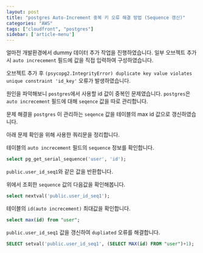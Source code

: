 ```yaml
---
layout: post
title: "postgres Auto-Increment 중복 키 오류 해결 방법 (Sequence 갱신)"
categories: "AWS"
tags: ["cloudfront", "postgres"]
sidebar: ['article-menu']
---
```


얼마전 개발환경에서 dummy 데이터 추가 작업을 진행하였습니다. 일부 오브젝트 추가시 `auto increcement` 필드에 값을 직접 입력하여 구성하였습니다.

오브젝트 추가 후 `(psycopg2.IntegrityError) duplicate key value violates unique constraint 'id_key'` 오류가 발생하였습니다.

원인을 파악해보니 `postgres`에서 사용할 id 값이 중복인 문제였습니다. `postgres`은 `auto increcement` 필드에 대해 `seqence` 값을 따로 관리합니다. 

문제 해결을  `postgres` 이 관리하는 `seqence` 값을 테이블의 max id 값으로 갱신하였습니다.

아래 문제 확인을 위해 사용한 쿼리문을 정리합니다.


테이블의 `auto increcement` 필드의 `sequence` 정보를 확인합니다.
``` sql
select pg_get_serial_sequence('user', 'id');
```
`public.user_id_seq1`와 같은 값을 반환합니다.


위에서 조회한 `sequence` 값의 다음값을 확인해봅니다.
``` sql
select nextval('public.user_id_seq1');
```

테이블의 `id(auto increcement)` 최대값을 확인합니다.
``` sql
select max(id) from "user";
```

`public.user_id_seq1` 값을 갱신하여 `dupliated` 오류를 해결합니다.
``` sql
SELECT setval('public.user_id_seq1', (SELECT MAX(id) FROM "user")+1);
```
